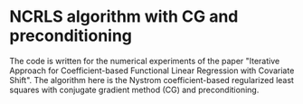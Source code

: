 # NCRLS algorithm with CG and preconditioning
The code is written for the numerical experiments of the paper "Iterative Approach for Coefficient-based Functional Linear Regression with Covariate Shift". The algorithm here is the Nystrom coefficient-based regularized least squares with conjugate gradient method (CG) and preconditioning.
